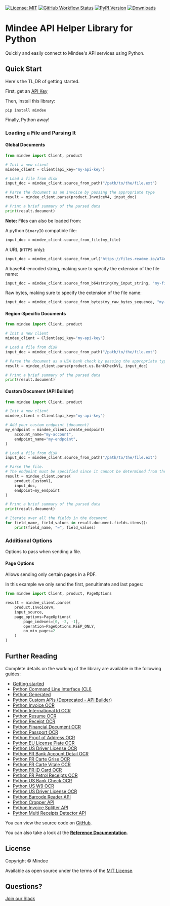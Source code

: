 [![License: MIT](https://img.shields.io/github/license/mindee/mindee-api-python)](https://opensource.org/licenses/MIT) [![GitHub Workflow Status](https://img.shields.io/github/actions/workflow/status/mindee/mindee-api-python/unit-test.yml)](https://github.com/mindee/mindee-api-python) [![PyPI Version](https://img.shields.io/pypi/v/mindee)](https://pypi.org/project/mindee/) [![Downloads](https://img.shields.io/pypi/dm/mindee)](https://pypi.org/project/mindee/)

# Mindee API Helper Library for Python
Quickly and easily connect to Mindee's API services using Python.

## Quick Start
Here's the TL;DR of getting started.

First, get an [API Key](https://developers.mindee.com/docs/create-api-key)

Then, install this library:
```shell
pip install mindee
```

Finally, Python away!

### Loading a File and Parsing It

#### Global Documents
```python
from mindee import Client, product

# Init a new client
mindee_client = Client(api_key="my-api-key")

# Load a file from disk
input_doc = mindee_client.source_from_path("/path/to/the/file.ext")

# Parse the document as an invoice by passing the appropriate type
result = mindee_client.parse(product.InvoiceV4, input_doc)

# Print a brief summary of the parsed data
print(result.document)
```

**Note:** Files can also be loaded from:

A python `BinaryIO` compatible file:
```python
input_doc = mindee_client.source_from_file(my_file)
```

A URL (`HTTPS` only):
```python
input_doc = mindee_client.source_from_url("https://files.readme.io/a74eaa5-c8e283b-sample_invoice.jpeg")
```

A base64-encoded string, making sure to specify the extension of the file name:
```python
input_doc = mindee_client.source_from_b64string(my_input_string, "my-file-name.ext")
```

Raw bytes, making sure to specify the extension of the file name:
```python
input_doc = mindee_client.source_from_bytes(my_raw_bytes_sequence, "my-file-name.ext")
```

#### Region-Specific Documents
```python
from mindee import Client, product

# Init a new client
mindee_client = Client(api_key="my-api-key")

# Load a file from disk
input_doc = mindee_client.source_from_path("/path/to/the/file.ext")

# Parse the document as a USA bank check by passing the appropriate type
result = mindee_client.parse(product.us.BankCheckV1, input_doc)

# Print a brief summary of the parsed data
print(result.document)
```

#### Custom Document (API Builder)

```python
from mindee import Client, product

# Init a new client
mindee_client = Client(api_key="my-api-key")

# Add your custom endpoint (document)
my_endpoint = mindee_client.create_endpoint(
    account_name="my-account",
    endpoint_name="my-endpoint",
)

# Load a file from disk
input_doc = mindee_client.source_from_path("/path/to/the/file.ext")

# Parse the file.
# The endpoint must be specified since it cannot be determined from the class.
result = mindee_client.parse(
    product.CustomV1,
    input_doc,
    endpoint=my_endpoint
)

# Print a brief summary of the parsed data
print(result.document)

# Iterate over all the fields in the document
for field_name, field_values in result.document.fields.items():
    print(field_name, "=", field_values)
```

### Additional Options
Options to pass when sending a file.

#### Page Options
Allows sending only certain pages in a PDF.

In this example we only send the first, penultimate and last pages:

```python
from mindee import Client, product, PageOptions

result = mindee_client.parse(
    product.InvoiceV4,
    input_source,
    page_options=PageOptions(
        page_indexes=[0, -2, -1],
        operation=PageOptions.KEEP_ONLY,
        on_min_pages=2
    )
)
```

## Further Reading
Complete details on the working of the library are available in the following guides:

* [Getting started](https://developers.mindee.com/docs/python-getting-started)
* [Python Command Line Interface (CLI)](https://developers.mindee.com/docs/python-cli)
* [Python Generated](https://developers.mindee.com/docs/generated-api-python)
* [Python Custom APIs (Deprecated - API Builder)](https://developers.mindee.com/docs/python-api-builder)
* [Python Invoice OCR](https://developers.mindee.com/docs/python-invoice-ocr)
* [Python International Id OCR](https://developers.mindee.com/docs/python-international-id-ocr)
* [Python Resume OCR](https://developers.mindee.com/docs/python-resume-ocr)
* [Python Receipt OCR](https://developers.mindee.com/docs/python-receipt-ocr)
* [Python Financial Document OCR](https://developers.mindee.com/docs/python-financial-document-ocr)
* [Python Passport OCR](https://developers.mindee.com/docs/python-passport-ocr)
* [Python Proof of Address OCR](https://developers.mindee.com/docs/python-proof-of-address-ocr)
* [Python EU License Plate OCR](https://developers.mindee.com/docs/python-eu-license-plate-ocr)
* [Python US Driver License OCR](https://developers.mindee.com/docs/python-eu-driver-license-ocr)
* [Python FR Bank Account Detail OCR](https://developers.mindee.com/docs/python-fr-bank-account-details-ocr)
* [Python FR Carte Grise OCR](https://developers.mindee.com/docs/python-fr-carte-grise-ocr)
* [Python FR Carte Vitale OCR](https://developers.mindee.com/docs/python-fr-carte-vitale-ocr)
* [Python FR ID Card OCR](https://developers.mindee.com/docs/python-fr-carte-nationale-didentite-ocr)
* [Python FR Petrol Receipts OCR](https://developers.mindee.com/docs/python-fr-petrol-receipts-ocr)
* [Python US Bank Check OCR](https://developers.mindee.com/docs/python-us-bank-check-ocr)
* [Python US W9 OCR](https://developers.mindee.com/docs/python-us-w9-ocr)
* [Python US Driver License OCR](https://developers.mindee.com/docs/python-us-driver-license-ocr)
* [Python Barcode Reader API](https://developers.mindee.com/docs/python-barcode-reader-ocr)
* [Python Cropper API](https://developers.mindee.com/docs/python-cropper-ocr)
* [Python Invoice Splitter API](https://developers.mindee.com/docs/python-invoice-splitter-api)
* [Python Multi Receipts Detector API](https://developers.mindee.com/docs/python-multi-receipts-detector-ocr)

You can view the source code on [GitHub](https://github.com/mindee/mindee-api-python).

You can also take a look at the
**[Reference Documentation](https://mindee.github.io/mindee-api-python/)**.

## License
Copyright © Mindee

Available as open source under the terms of the [MIT License](https://opensource.org/licenses/MIT).

## Questions?
[Join our Slack](https://join.slack.com/t/mindee-community/shared_invite/zt-2d0ds7dtz-DPAF81ZqTy20chsYpQBW5g)

